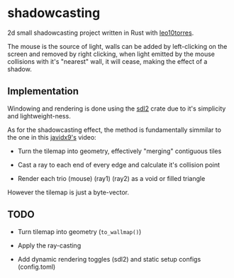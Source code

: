 # shadowcasting

2d small shadowcasting project written in Rust with
[leo10torres](https://github.com/leo10torres).

The mouse is the source of light, walls can be added by left-clicking
on the screen and removed by right clicking, when light emitted by the
mouse collisions with it's "nearest" wall, it will cease, making the
effect of a shadow.

## Implementation

Windowing and rendering is done using the [sdl2](https://docs.rs/sdl2/latest/sdl2/)
crate due to it's simplicity and lightweight-ness.

As for the shadowcasting effect, the method is fundamentally simmilar
to the one in this [javidx9's](https://youtu.be/fc3nnG2CG8U) video:

- Turn the tilemap into geometry, effectively "merging" contiguous tiles

- Cast a ray to each end of every edge and calculate it's collision point

- Render each trio (mouse) (ray1) (ray2) as a void or filled triangle

However the tilemap is just a byte-vector.

## TODO

- Turn tilemap into geometry (`to_wallmap()`)

- Apply the ray-casting

- Add dynamic rendering toggles (sdl2) and static setup configs (config.toml)
